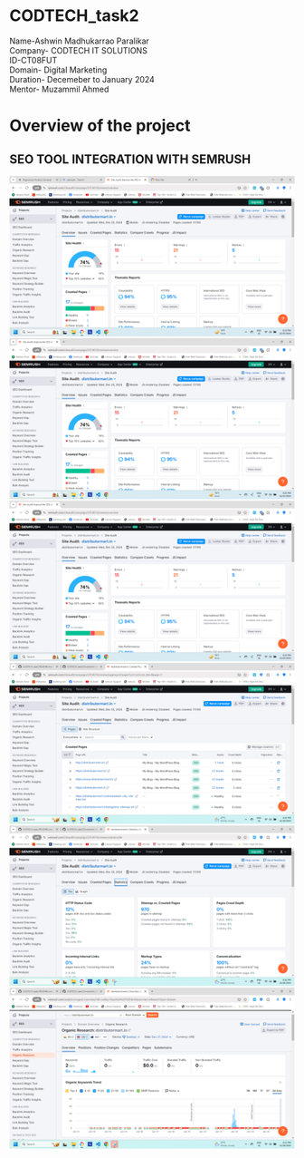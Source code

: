 # CODTECH_task2
Name-Ashwin Madhukarrao Paralikar<br> Company- CODTECH IT SOLUTIONS<br>
ID-CT08FUT<br>
Domain- Digital Marketing<br>
Duration- Decemeber to January 2024<br>
Mentor- Muzammil Ahmed<br>
# Overview of the project
## SEO TOOL INTEGRATION WITH SEMRUSH
![](https://github.com/ashwin2023paralikar/CODTECH_task2/blob/fe69c2e7d61cde86014cdf4c0fb1c072ffe068b0/Screenshot%202024-12-25%20201953.png)
![](https://github.com/ashwin2023paralikar/CODTECH_task2/blob/fe69c2e7d61cde86014cdf4c0fb1c072ffe068b0/Screenshot%202024-12-25%20202051.png)
![](https://github.com/ashwin2023paralikar/CODTECH_task2/blob/fe69c2e7d61cde86014cdf4c0fb1c072ffe068b0/Screenshot%202024-12-25%20202051.png)
![](https://github.com/ashwin2023paralikar/CODTECH_task2/blob/257a3d3b96554c940f4a9f26c54e80daebb694f5/Screenshot%202024-12-28%20201617.png)
![](https://github.com/ashwin2023paralikar/CODTECH_task2/blob/257a3d3b96554c940f4a9f26c54e80daebb694f5/Screenshot%202024-12-28%20201706.png)
![](https://github.com/ashwin2023paralikar/CODTECH_task2/blob/257a3d3b96554c940f4a9f26c54e80daebb694f5/Screenshot%202024-12-28%20202509.png)
